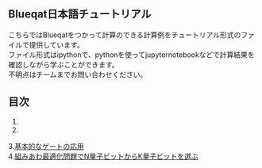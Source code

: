 Blueqat日本語チュートリアル
--------
こちらではBlueqatをつかって計算のできる計算例をチュートリアル形式のファイルで提供しています。  
ファイル形式はipythonで、pythonを使ってjupyternotebookなどで計算結果を確認しながら学ぶことができます。  
不明点はチームまでお問い合わせください。

目次
--------------------
1.  
2.  
3.<a href="tutorial003_basic_gates.ipynb">基本的なゲートの応用</a>  
4.<a href="tutorial004_K_from_Nqubit.ipynb">組みあわ最適化問題でN量子ビットからK量子ビットを選ぶ</a> 
